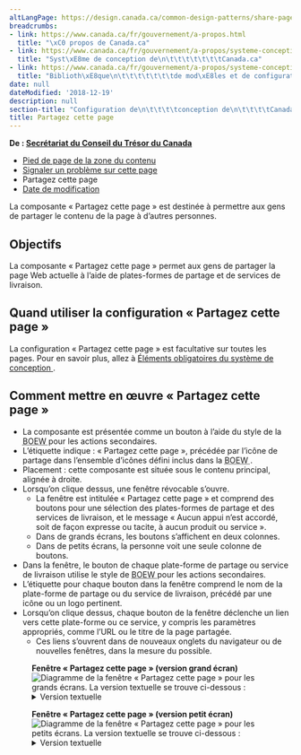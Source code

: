```yaml
---
altLangPage: https://design.canada.ca/common-design-patterns/share-page.html
breadcrumbs:
- link: https://www.canada.ca/fr/gouvernement/a-propos.html
  title: "\xC0 propos de Canada.ca"
- link: https://www.canada.ca/fr/gouvernement/a-propos/systeme-conception.html
  title: "Syst\xE8me de conception de\n\t\t\t\t\t\t\tCanada.ca"
- link: https://www.canada.ca/fr/gouvernement/a-propos/systeme-conception/bibliotheque-modeles.html
  title: "Biblioth\xE8que\n\t\t\t\t\t\t\tde mod\xE8les et de configurations de conception"
date: null
dateModified: '2018-12-19'
description: null
section-title: "Configuration de\n\t\t\t\tconception de\n\t\t\t\tCanada.ca"
title: Partagez cette page
---
```



<p class="gc-byline">
 <strong>
  De :
  <a href="https://www.canada.ca/fr/secretariat-conseil-tresor.html">
   Secrétariat du
					Conseil du Trésor du Canada
  </a>
 </strong>
</p>

<div class="gc-stp-stp">
 <div class="row">
  <ul class="toc lst-spcd col-md-12">
   <li class="col-md-4 col-sm-6">
    <a class="list-group-item" href="pied-page-contenu.html">
     Pied de page de la zone du contenu
    </a>
   </li>
   <li class="col-md-4 col-sm-6">
    <a class="list-group-item" href="signaler-probleme.html">
     Signaler un
							problème sur cette page
    </a>
   </li>
   <li class="col-md-4 col-sm-6">
    <a class="list-group-item active">
     Partagez cette page
    </a>
   </li>
   <li class="col-md-4 col-sm-6">
    <a class="list-group-item" href="date-modification.html">
     Date de
							modification
    </a>
   </li>
  </ul>
 </div>
</div>

<p>
 La composante « Partagez cette page » est destinée à permettre aux gens de partager le contenu de la
			page à d’autres personnes.
</p>

<section>
 <h2>
  Objectifs
 </h2>
 <p>
  La composante « Partagez cette page » permet aux gens de partager la page Web actuelle à l’aide de
				plates-formes de partage et de services de livraison.
 </p>
</section>

<section>
 <h2>
  Quand utiliser la configuration « Partagez cette page »
 </h2>
 <p>
  La configuration « Partagez cette page » est facultative sur toutes les pages. Pour en savoir plus,
				allez à
  <a href="{{ site.url }}/architecture/elements-obligatoires.html#entete-piedpage">
   Éléments
					obligatoires du système de conception
  </a>
  .
 </p>
</section>

<section>
 <h2>
  Comment mettre en œuvre « Partagez cette page »
 </h2>
 <ul>
  <li>
   La composante est présentée comme un bouton à l’aide du style de la
   <abbr title="Boîte à outil de l'expérience Web">
    BOEW
   </abbr>
   pour les actions secondaires.
  </li>
  <li>
   L’étiquette indique : « Partagez cette page », précédée par l’icône de partage dans
					l’ensemble d’icônes défini inclus dans la
   <abbr title="Boîte à outil de l'expérience Web">
    BOEW
   </abbr>
   .
  </li>
  <li>
   Placement : cette composante est située sous le contenu principal, alignée à droite.
  </li>
  <li>
   Lorsqu’on clique dessus, une fenêtre révocable s’ouvre.
   <ul>
    <li>
     La fenêtre est intitulée « Partagez cette page » et comprend des boutons pour une sélection
							des plates-formes de partage et des services de livraison, et le message « Aucun appui n’est accordé,
							soit de façon expresse ou tacite, à aucun produit ou service ».
    </li>
    <li>
     Dans de grands écrans, les boutons s’affichent en deux colonnes.
    </li>
    <li>
     Dans de petits écrans, la personne voit une seule colonne de boutons.
    </li>
   </ul>
  </li>
  <li>
   Dans la fenêtre, le bouton de chaque plate-forme de partage ou service de livraison utilise le style de
   <abbr title="Boîte à outil de l'expérience Web">
    BOEW
   </abbr>
   pour les actions secondaires.
  </li>
  <li>
   L’étiquette pour chaque bouton dans la fenêtre comprend le nom de la plate-forme de partage ou du service de
					livraison, précédé par une icône ou un logo pertinent.
  </li>
  <li>
   Lorsqu’on clique dessus, chaque bouton de la fenêtre déclenche un lien vers cette plate-forme ou ce service,
					y compris les paramètres appropriés, comme l’URL ou le titre de la page partagée.
   <ul>
    <li>
     Ces liens s’ouvrent dans de nouveaux onglets du navigateur ou de nouvelles fenêtres, dans la mesure du
							possible.
    </li>
   </ul>
  </li>
 </ul>
 <figure class="mrgn-bttm-lg">
  <figcaption>
   <b>
    Fenêtre « Partagez cette page » (version grand écran)
   </b>
  </figcaption>
  <img alt="Diagramme de la fenêtre « Partagez cette page » pour les grands écrans. La version textuelle se trouve ci-dessous :" class="img-responsive center-block" src="https://www.canada.ca/content/dam/tbs-sct/images/government-communications/canada-content-style-guide/share-this-page-overlay-fra.jpg"/>
  <details>
   <summary class="wb-toggle" data-toggle='{"print":"on"}'>
    Version textuelle
   </summary>
   <p>
    Cet exemple de grand écran de « Partagez cette page » contient des liens vers diverses
						plates-formes de médias sociaux qui sont organisés en 2 colonnes.
   </p>
  </details>
 </figure>
 <figure class="mrgn-bttm-lg">
  <figcaption>
   <b>
    Fenêtre « Partagez cette page » (version petit écran)
   </b>
  </figcaption>
  <img alt="Diagramme de la fenêtre « Partagez cette page » pour les petits écrans. La version textuelle se trouve ci-dessous :" class="img-responsive" src="https://www.canada.ca/content/dam/tbs-sct/images/government-communications/canada-content-style-guide/share-this-page-overlay-small-screen-fra.jpg"/>
  <details>
   <summary class="wb-toggle" data-toggle='{"print":"on"}'>
    Version textuelle
   </summary>
   <p>
    Cet exemple de grand écran de « Partagez cette page » contient des liens vers diverses
						plates-formes de médias sociaux qui sont organisés en une seule colonne.
   </p>
  </details>
 </figure>
</section>





